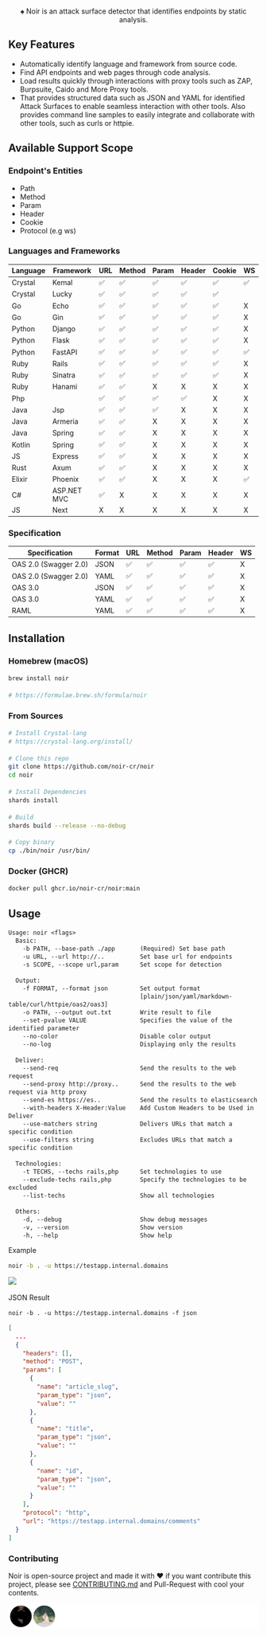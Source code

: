<div align="center">
  <img src="https://github.com/hahwul/noir/assets/13212227/d4e3d075-9cb0-4ca2-b577-958bfab6ca59" alt="" width="600px;">
  <p>♠️ Noir is an attack surface detector that identifies endpoints by static analysis.</p>
</div>

## Key Features
- Automatically identify language and framework from source code.
- Find API endpoints and web pages through code analysis.
- Load results quickly through interactions with proxy tools such as ZAP, Burpsuite, Caido and More Proxy tools.
- That provides structured data such as JSON and YAML for identified Attack Surfaces to enable seamless interaction with other tools. Also provides command line samples to easily integrate and collaborate with other tools, such as curls or httpie.

## Available Support Scope
### Endpoint's Entities
- Path
- Method
- Param
- Header
- Cookie
- Protocol (e.g ws)

### Languages and Frameworks

| Language | Framework   | URL | Method | Param | Header | Cookie | WS |
|----------|-------------|-----|--------|-------|--------|--------|----|
| Crystal  | Kemal       | ✅   | ✅    | ✅    | ✅     | ✅     | ✅ |
| Crystal  | Lucky       | ✅   | ✅    | ✅    | ✅     | ✅     |    |
| Go       | Echo        | ✅   | ✅    | ✅    | ✅     | ✅     | X  |
| Go       | Gin         | ✅   | ✅    | ✅    | ✅     | ✅     | X  |
| Python   | Django      | ✅   | ✅    | ✅    | ✅     | ✅     | X  |
| Python   | Flask       | ✅   | ✅    | ✅    | ✅     | ✅     | X  |
| Python   | FastAPI     | ✅   | ✅    | ✅    | ✅     | ✅     | ✅ |
| Ruby     | Rails       | ✅   | ✅    | ✅    | ✅     | ✅     | X  |
| Ruby     | Sinatra     | ✅   | ✅    | ✅    | ✅     | ✅     | X  |
| Ruby     | Hanami      | ✅   | ✅    | X     | X      | X      | X  |
| Php      |             | ✅   | ✅    | ✅    | ✅     | X      | X  |
| Java     | Jsp         | ✅   | ✅    | ✅    | X      | X      | X  |
| Java     | Armeria     | ✅   | ✅    | X     | X      | X      | X  |
| Java     | Spring      | ✅   | ✅    | X     | X      | X      | X  |
| Kotlin   | Spring      | ✅   | ✅    | X     | X      | X      | X  |
| JS       | Express     | ✅   | ✅    | X     | X      | X      | X  |
| Rust     | Axum        | ✅   | ✅    | X     | X      | X      | X  |
| Elixir   | Phoenix     | ✅   | ✅    | X     | X      | X      | ✅ |
| C#       | ASP.NET MVC | ✅   | X     | X     | X      | X      | X  |
| JS       | Next        | X    | X     | X     | X      | X      | X  |


### Specification

| Specification          | Format  | URL | Method | Param | Header | WS |
|------------------------|---------|-----|--------|-------|--------|----|
| OAS 2.0 (Swagger 2.0)  | JSON    | ✅  | ✅     | ✅    | ✅     | X  |
| OAS 2.0 (Swagger 2.0)  | YAML    | ✅  | ✅     | ✅    | ✅     | X  |
| OAS 3.0                | JSON    | ✅  | ✅     | ✅    | ✅     | X  |
| OAS 3.0                | YAML    | ✅  | ✅     | ✅    | ✅     | X  |
| RAML                   | YAML    | ✅  | ✅     | ✅    | ✅     | X  |

## Installation
### Homebrew (macOS)
```bash
brew install noir

# https://formulae.brew.sh/formula/noir
```

### From Sources
```bash
# Install Crystal-lang
# https://crystal-lang.org/install/

# Clone this repo
git clone https://github.com/noir-cr/noir
cd noir

# Install Dependencies
shards install

# Build
shards build --release --no-debug

# Copy binary
cp ./bin/noir /usr/bin/
```

### Docker (GHCR)
```bash
docker pull ghcr.io/noir-cr/noir:main
```

## Usage
```
Usage: noir <flags>
  Basic:
    -b PATH, --base-path ./app       (Required) Set base path
    -u URL, --url http://..          Set base url for endpoints
    -s SCOPE, --scope url,param      Set scope for detection

  Output:
    -f FORMAT, --format json         Set output format
                                     [plain/json/yaml/markdown-table/curl/httpie/oas2/oas3]
    -o PATH, --output out.txt        Write result to file
    --set-pvalue VALUE               Specifies the value of the identified parameter
    --no-color                       Disable color output
    --no-log                         Displaying only the results

  Deliver:
    --send-req                       Send the results to the web request
    --send-proxy http://proxy..      Send the results to the web request via http proxy
    --send-es https://es..           Send the results to elasticsearch
    --with-headers X-Header:Value    Add Custom Headers to be Used in Deliver
    --use-matchers string            Delivers URLs that match a specific condition
    --use-filters string             Excludes URLs that match a specific condition

  Technologies:
    -t TECHS, --techs rails,php      Set technologies to use
    --exclude-techs rails,php        Specify the technologies to be excluded
    --list-techs                     Show all technologies

  Others:
    -d, --debug                      Show debug messages
    -v, --version                    Show version
    -h, --help                       Show help
```

Example
```bash
noir -b . -u https://testapp.internal.domains
```

![](https://github.com/hahwul/noir/assets/13212227/68fb1b3a-dc57-4480-b8cf-e42f452e6706)

JSON Result
```
noir -b . -u https://testapp.internal.domains -f json
```
```json
[
  ...
  {
    "headers": [],
    "method": "POST",
    "params": [
      {
        "name": "article_slug",
        "param_type": "json",
        "value": ""
      },
      {
        "name": "title",
        "param_type": "json",
        "value": ""
      },
      {
        "name": "id",
        "param_type": "json",
        "value": ""
      }
    ],
    "protocol": "http",
    "url": "https://testapp.internal.domains/comments"
  }
]
```

### Contributing
Noir is open-source project and made it with ❤️ 
if you want contribute this project, please see [CONTRIBUTING.md](./CONTRIBUTING.md) and Pull-Request with cool your contents.

![](./CONTRIBUTORS.svg)
